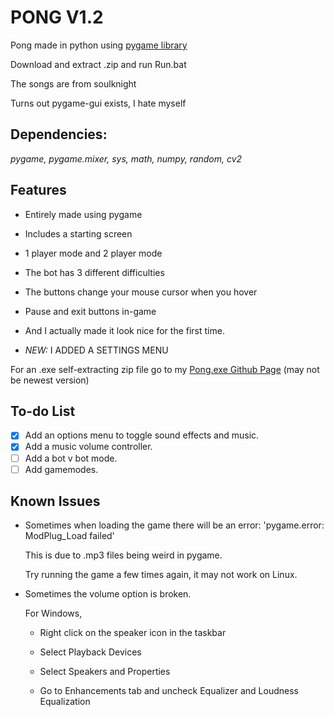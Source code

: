 # PONG V1.2
Pong made in python using [pygame library](https://www.pygame.org/)

Download and extract .zip and run Run.bat

The songs are from soulknight

Turns out pygame-gui exists, I hate myself

## Dependencies:

*pygame, pygame.mixer, sys, math, numpy, random, cv2*

## Features

- Entirely made using pygame

- Includes a starting screen

- 1 player mode and 2 player mode

- The bot has 3 different difficulties

- The buttons change your mouse cursor when you hover

- Pause and exit buttons in-game

- And I actually made it look nice for the first time.

- *NEW:* I ADDED A SETTINGS MENU

For an .exe self-extracting zip file go to my [Pong.exe Github Page](https://github.com/Kai-Guan/PONG-exe) (may not be newest version)

## To-do List
- [x] Add an options menu to toggle sound effects and music.
- [x] Add a music volume controller.
- [ ] Add a bot v bot mode.
- [ ] Add gamemodes.

## Known Issues
- Sometimes when loading the game there will be an error: 'pygame.error: ModPlug_Load failed'
  
    This is due to .mp3 files being weird in pygame.

    Try running the game a few times again, it may not work on Linux.

- Sometimes the volume option is broken.
  
    For Windows,

    - Right click on the speaker icon in the taskbar

    - Select Playback Devices

    - Select Speakers and Properties

    - Go to Enhancements tab and uncheck Equalizer and Loudness Equalization
